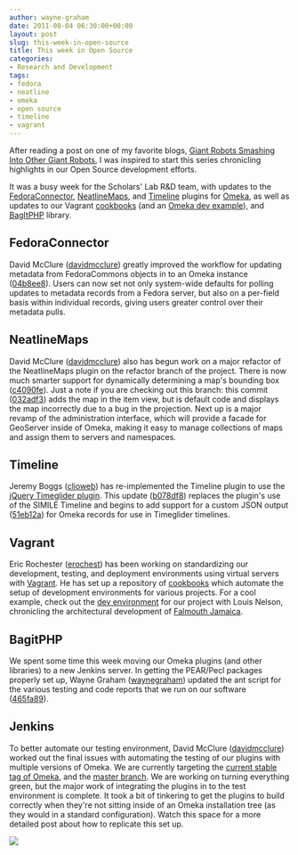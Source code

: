 ```yaml
---
author: wayne-graham
date: 2011-08-04 06:30:00+00:00
layout: post
slug: this-week-in-open-source
title: This week in Open Source
categories:
- Research and Development
tags:
- fedora
- neatline
- omeka
- open source
- timeline
- vagrant
---
```


After reading a post on one of my favorite blogs, [Giant Robots Smashing Into Other Giant Robots](http://robots.thoughtbot.com/post/8221237451/this-week-in-open-source), I was inspired to start this series chronicling highlights in our Open Source development efforts.

It was a busy week for the Scholars' Lab R&D team, with updates to the [FedoraConnector](https://github.com/scholarslab/FedoraConnector), [NeatlineMaps](https://github.com/scholarslab/NeatlineMaps), and [Timeline](https://github.com/scholarslab/Timeline) plugins for [Omeka](https://github.com/omeka/Omeka), as well as updates to our Vagrant [cookbooks](https://github.com/scholarslab/cookbooks) (and an [Omeka dev example](https://github.com/scholarslab/FalmouthDevEnv)), and [BagItPHP](https://github.com/scholarslab/BagItPHP) library.


## FedoraConnector


David McClure ([davidmcclure](https://github.com/davidmcclure)) greatly improved the workflow for updating metadata from FedoraCommons objects in to an Omeka instance ([04b8ee8](http://)). Users can now set not only system-wide defaults for polling updates to metadata records from a Fedora server, but also on a per-field basis within individual records, giving users greater control over their metadata pulls.


## NeatlineMaps


David McClure ([davidmcclure](https://github.com/davidmcclure)) also has begun work on a major refactor of the NeatlineMaps plugin on the refactor branch of the project. There is now much smarter support for dynamically determining a map's bounding box ([c4090fe](https://github.com/scholarslab/NeatlineMaps/commit/c4090fe1c37cb7547dfe11b309d50290d357b9a2)). Just a note if you are checking out this branch: this commit ([032adf3](https://github.com/scholarslab/NeatlineMaps/commit/032adf36eb72ec5d6cd9ece34a5ad625168c1f23)) adds the map in the item view, but is default code and displays the map incorrectly due to a bug in the projection. Next up is a major revamp of the administration interface, which will provide a facade for GeoServer inside of Omeka, making it easy to manage collections of maps and assign them to servers and namespaces.


## Timeline


Jeremy Boggs ([clioweb](https://github.com/clioweb)) has re-implemented the Timeline plugin to use the [jQuery Timeglider plugin](http://timeglider.com/jquery/). This update ([b078df8](https://github.com/scholarslab/Timeline/commit/b078df8169cc30ce2706d3c564161bef44ea3330)) replaces the plugin's use of the SIMILE Timeline and begins to add support for a custom JSON output ([51eb12a](https://github.com/scholarslab/Timeline/commit/51eb12a1c8cdcc37d9d96f72223e7cbee99aa09b)) for Omeka records for use in Timeglider timelines.


## Vagrant


Eric Rochester ([erochest](https://github.com/erochest)) has been working on standardizing our development, testing, and deployment environments using virtual servers with [Vagrant](http://vagrantup.com/). He has set up a repository of [cookbooks](https://github.com/scholarslab/cookbooks) which automate the setup of development environments for various projects. For a cool example, check out the [dev environment](https://github.com/scholarslab/FalmouthDevEnv) for our project with Louis Nelson, chronicling the architectural development of [Falmouth Jamaica](http://falmouth.lib.virginia.edu/).


## BagitPHP


We spent some time this week moving our Omeka plugins (and other libraries) to a new Jenkins server. In getting the PEAR/Pecl packages properly set up, Wayne Graham ([waynegraham](https://github.com/waynegraham)) updated the ant script for the various testing and code reports that we run on our software  ([465fa89](https://github.com/scholarslab/BagItPHP/commit/465fa89cf2c9cdc763018acde72c82be0f21e6bb)).


## Jenkins


To better automate our testing environment, David McClure ([davidmcclure](https://github.com/davidmcclure)) worked out the final issues with automating the testing of our plugins with multiple versions of Omeka. We are currently targeting the [current stable tag of Omeka](https://github.com/omeka/Omeka/tree/stable-1.4), and the [master branch](https://github.com/omeka/Omeka). We are working on turning everything green, but the major work of integrating the plugins in to the test environment is complete. It took a bit of tinkering to get the plugins to build correctly when they're not sitting inside of an Omeka installation tree (as they would in a standard configuration). Watch this space for a more detailed post about how to replicate this set up.

[![](http://www.scholarslab.org/wp-content/uploads/2011/08/omeka-jenkins-300x175.png)](http://www.scholarslab.org/slab-code/this-week-in-open-source/attachment/omeka-jenkins/)


